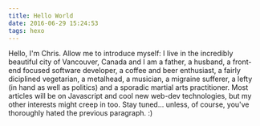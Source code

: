 ```yaml
---
title: Hello World
date: 2016-06-29 15:24:53
tags: hexo
---
```


Hello, I'm Chris. Allow me to introduce myself: I live in the incredibly beautiful city of Vancouver, Canada and I am a father, a husband, a front-end focused software developer, a coffee and beer enthusiast, a fairly diciplined vegetarian, a metalhead, a musician, a migraine sufferer, a lefty (in hand as well as politics) and a sporadic martial arts practitioner. Most articles will be on Javascript and cool new web-dev technologies, but my other interests might creep in too. Stay tuned... unless, of course, you've thoroughly hated the previous paragraph. :)
